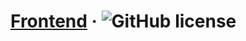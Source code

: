 # [Frontend](https://madridista909.github.it) &middot; ![GitHub license](https://img.shields.io/badge/license-MIT-blue.svg)
